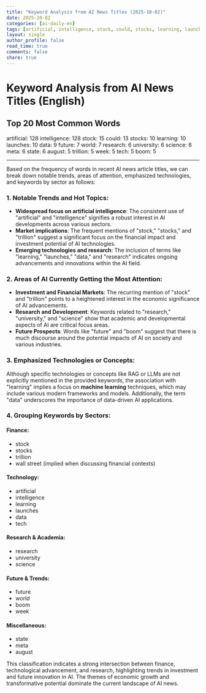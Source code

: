 ```yaml
---
title: "Keyword Analysis from AI News Titles (2025-10-02)"
date: 2025-10-02
categories: [ai-daily-en]
tags: [artificial, intelligence, stock, could, stocks, learning, launches, data, future, world, research, university, science, meta, state, august, trillion, week, tech, boom]
layout: single
author_profile: false
read_time: true
comments: false
share: true
---
```


# Keyword Analysis from AI News Titles (English)

## Top 20 Most Common Words

artificial: 128
intelligence: 128
stock: 15
could: 13
stocks: 10
learning: 10
launches: 10
data: 9
future: 7
world: 7
research: 6
university: 6
science: 6
meta: 6
state: 6
august: 5
trillion: 5
week: 5
tech: 5
boom: 5

---

Based on the frequency of words in recent AI news article titles, we can break down notable trends, areas of attention, emphasized technologies, and keywords by sector as follows:

### 1. Notable Trends and Hot Topics:
- **Widespread focus on artificial intelligence**: The consistent use of "artificial" and "intelligence" signifies a robust interest in AI developments across various sectors.
- **Market implications**: The frequent mentions of "stock," "stocks," and "trillion" suggest a significant focus on the financial impact and investment potential of AI technologies.
- **Emerging technologies and research**: The inclusion of terms like "learning," "launches," "data," and "research" indicates ongoing advancements and innovations within the AI field.

### 2. Areas of AI Currently Getting the Most Attention:
- **Investment and Financial Markets**: The recurring mention of "stock" and "trillion" points to a heightened interest in the economic significance of AI advancements.
- **Research and Development**: Keywords related to "research," "university," and "science" show that academic and developmental aspects of AI are critical focus areas.
- **Future Prospects**: Words like "future" and "boom" suggest that there is much discourse around the potential impacts of AI on society and various industries.

### 3. Emphasized Technologies or Concepts:
Although specific technologies or concepts like RAG or LLMs are not explicitly mentioned in the provided keywords, the association with "learning" implies a focus on **machine learning** techniques, which may include various modern frameworks and models. Additionally, the term "data" underscores the importance of data-driven AI applications.

### 4. Grouping Keywords by Sectors:

#### Finance:
- stock
- stocks
- trillion
- wall street (implied when discussing financial contexts)

#### Technology:
- artificial
- intelligence
- learning
- launches
- data
- tech

#### Research & Academia:
- research
- university
- science

#### Future & Trends:
- future
- world
- boom
- week

#### Miscellaneous:
- state
- meta
- august

This classification indicates a strong intersection between finance, technological advancement, and research, highlighting trends in investment and future innovation in AI. The themes of economic growth and transformative potential dominate the current landscape of AI news.